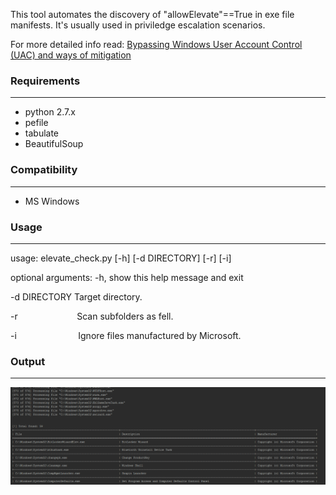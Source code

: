 This tool automates the discovery of "allowElevate"==True in exe file manifests. It's usually used in priviledge escalation scenarios. 

For more detailed info read:  [Bypassing Windows User Account Control (UAC) and ways of mitigation](https://www.greyhathacker.net/?p=796) 

    
### Requirements
-----------------------------
* python 2.7.x
* pefile
* tabulate 
* BeautifulSoup

    
### Compatibility
-----------------------------
* MS Windows
	
	
### Usage
-----------------------------
usage: elevate_check.py [-h] [-d DIRECTORY] [-r] [-i]

optional arguments:
  -h, show this help message and exit
  
  -d DIRECTORY      Target directory.
  
  -r&nbsp;&nbsp;&nbsp;&nbsp;&nbsp;&nbsp;&nbsp;&nbsp;&nbsp;&nbsp;&nbsp;&nbsp;&nbsp;&nbsp;&nbsp;&nbsp;&nbsp;&nbsp;&nbsp;&nbsp;&nbsp;&nbsp;&nbsp; Scan subfolders as fell.
  
  -i&nbsp;&nbsp;&nbsp;&nbsp;&nbsp;&nbsp;&nbsp;&nbsp;&nbsp;&nbsp;&nbsp;&nbsp;&nbsp;&nbsp;&nbsp;&nbsp;&nbsp;&nbsp;&nbsp;&nbsp;&nbsp;&nbsp;&nbsp;&nbsp;&nbsp;Ignore files manufactured by Microsoft.

### Output
----------------------------
![Expected output](allowElevate.png?raw=true "Expected output")
